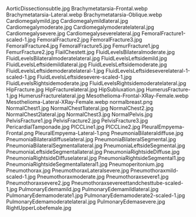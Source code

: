 
AorticDissectionsubtle.jpg
Brachymetatarsia-Frontal.webp
Brachymetatarsia-Lateral.webp
Brachymetatarsia-Oblique.webp
Cardiomegalymild.jpg
Cardiomegalymildlateral.jpg
Cardiomegalymoderate.jpg
Cardiomegalymoderatelateral.jpg
Cardiomegalysevere.jpg
Cardiomegalyseverelateral.jpg
FemoralFracture1-scaled-1.jpg
FemoralFracture2.jpg
FemoralFracture3.jpg
FemoralFracture4.jpg
FemoralFracture5.jpg
FemurFracture1.jpg
FemurFracture2.jpg
FlailChestett.jpg
FluidLevelsBilateralmoderate.jpg
FluidLevelsBilateralmoderatelateral.jpg
FluidLevelsLeftsidemild.jpg
FluidLevelsLeftsidemildlateral.jpg
FluidLevelsLeftsidemoderate.jpg
FluidLevelsLeftsidemoderatelateral-1.jpg
FluidLevelsLeftsideseverelateral-1-scaled-1.jpg
FluidLevelsLeftsidesevere-scaled-1.jpg
FluidLevelsRightsidemoderate.jpg
FluidLevelsRightsidemoderatelateral.jpg
HipFracture.jpg
HipFracturelateral.jpg
HipSubluxation.jpg
HumerusFracture-1.jpg
HumerusFracturelateral.jpg
Mesothelioma-Frontal-XRay-Female.webp
Mesothelioma-Lateral-XRay-Female.webp
normalbreast.png
NormalChest1.jpg
NormalChest1lateral.jpg
NormalChest2.jpg
NormalChest2lateral.jpg
NormalChest3.jpg
NormalPelvis.jpg
PelvisFracture1.jpg
PelvisFracture2.jpg
PelvisFracture3.jpg
PericardialTamponade.jpg
PICCLine1.jpg
PICCLine2.jpg
PleuralEmpyema-Frontal.png
PleuralEmpyema-Lateral-1.png
PneumoniaBilateraldiffuse.jpg
PneumoniaBilateraldiffuselateral.jpg
PneumoniaBilateralSegmental.jpg
PneumoniaBilateralSegmentallateral.jpg
PneumoniaLeftsideSegmental.jpg
PneumoniaLeftsideSegmentallateral.jpg
PneumoniaRightsideDiffuse.jpg
PneumoniaRightsideDiffuselateral.jpg
PneumoniaRightsideSegmental1.jpg
PneumoniaRightsideSegmentallateral1.jpg
Pneumoperitonium.jpg
Pneumothorax.jpg
PneumothoraxLateralsevere.jpg
Pneumothoraxmild-scaled-1.jpg
Pneumothoraxmoderate.jpg
Pneumothoraxsevere1.jpg
Pneumothoraxsevere2.jpg
Pneumothoraxsevereettandchesttube-scaled-1.jpg
PulmonaryEdemamild.jpg
PulmonaryEdemamildlateral.jpg
PulmonaryEdemamoderate1.jpg
PulmonaryEdemamoderate2-scaled-1.jpg
PulmonaryEdemamoderatelateral.jpg
PulmonaryEdemasevere.jpg
RightUpperLobefemale.jpg